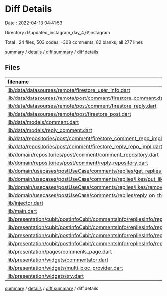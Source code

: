 # Diff Details

Date : 2022-04-13 04:41:53

Directory d:\updated_instagram_day_4_6\instagram

Total : 24 files,  503 codes, -308 comments, 82 blanks, all 277 lines

[summary](results.md) / [details](details.md) / [diff summary](diff.md) / diff details

## Files
| filename | language | code | comment | blank | total |
| :--- | :--- | ---: | ---: | ---: | ---: |
| [lib/data/datasourses/remote/firestore_user_info.dart](/lib/data/datasourses/remote/user/firestore_user_info.dart) | Dart | -6 | 0 | -1 | -7 |
| [lib/data/datasourses/remote/post/comment/firestore_comment.dart](/lib/data/datasourses/remote/post/comment/firestore_comment.dart) | Dart | 18 | 0 | 4 | 22 |
| [lib/data/datasourses/remote/post/comment/firestore_reply.dart](/lib/data/datasourses/remote/post/comment/firestore_reply.dart) | Dart | 44 | -112 | 9 | -59 |
| [lib/data/datasourses/remote/post/firestore_post.dart](/lib/data/datasourses/remote/post/firestore_post.dart) | Dart | 0 | 0 | 1 | 1 |
| [lib/data/models/comment.dart](/lib/data/models/comment.dart) | Dart | 23 | 43 | 9 | 75 |
| [lib/data/models/reply_comment.dart](/lib/data/models/reply_comment.dart) | Dart | 0 | 8 | 0 | 8 |
| [lib/data/repositories/post/comment/firestore_comment_repo_impl.dart](/lib/data/repositories/post/comment/firestore_comment_repo_impl.dart) | Dart | -1 | 0 | 2 | 1 |
| [lib/data/repositories/post/comment/firestore_reply_repo_impl.dart](/lib/data/repositories/post/comment/firestore_reply_repo_impl.dart) | Dart | 46 | -76 | 5 | -25 |
| [lib/domain/repositories/post/comment/comment_repository.dart](/lib/domain/repositories/post/comment/comment_repository.dart) | Dart | -1 | 0 | 0 | -1 |
| [lib/domain/repositories/post/comment/reply_repository.dart](/lib/domain/repositories/post/comment/reply_repository.dart) | Dart | 7 | -16 | 0 | -9 |
| [lib/domain/usecases/postUseCase/comments/replies/get_replies_of_this_comment.dart](/lib/domain/usecases/postUseCase/comments/replies/get_replies_of_this_comment.dart) | Dart | 14 | -22 | 3 | -5 |
| [lib/domain/usecases/postUseCase/comments/replies/likes/put_like_on_this_reply.dart](/lib/domain/usecases/postUseCase/comments/replies/likes/put_like_on_this_reply.dart) | Dart | 13 | -22 | 3 | -6 |
| [lib/domain/usecases/postUseCase/comments/replies/likes/remove_like_on_this_reply.dart](/lib/domain/usecases/postUseCase/comments/replies/likes/remove_like_on_this_reply.dart) | Dart | 13 | -22 | 3 | -6 |
| [lib/domain/usecases/postUseCase/comments/replies/reply_on_this_comment.dart](/lib/domain/usecases/postUseCase/comments/replies/reply_on_this_comment.dart) | Dart | 12 | -20 | 3 | -5 |
| [lib/injector.dart](/lib/core/utility/injector.dart) | Dart | 14 | -15 | 4 | 3 |
| [lib/main.dart](/lib/main.dart) | Dart | 0 | -10 | 0 | -10 |
| [lib/presentation/cubit/postInfoCubit/commentsInfo/repliesInfo/replyLikes/reply_likes_cubit.dart](/lib/presentation/cubit/postInfoCubit/commentsInfo/cubit/repliesInfo/replyLikes/reply_likes_cubit.dart) | Dart | 36 | -56 | 7 | -13 |
| [lib/presentation/cubit/postInfoCubit/commentsInfo/repliesInfo/replyLikes/reply_likes_state.dart](/lib/presentation/cubit/postInfoCubit/commentsInfo/cubit/repliesInfo/replyLikes/reply_likes_state.dart) | Dart | 13 | -19 | 6 | 0 |
| [lib/presentation/cubit/postInfoCubit/commentsInfo/repliesInfo/reply_info_cubit.dart](/lib/presentation/cubit/postInfoCubit/commentsInfo/cubit/repliesInfo/reply_info_cubit.dart) | Dart | 39 | -50 | 6 | -5 |
| [lib/presentation/cubit/postInfoCubit/commentsInfo/repliesInfo/reply_info_state.dart](/lib/presentation/cubit/postInfoCubit/commentsInfo/cubit/repliesInfo/reply_info_state.dart) | Dart | 16 | -23 | 7 | 0 |
| [lib/presentation/pages/comments_page.dart](/lib/presentation/pages/comments/comments_page.dart) | Dart | 76 | -18 | 4 | 62 |
| [lib/presentation/widgets/commentator.dart](/lib/presentation/widgets/belong_to/comments_w/commentator.dart) | Dart | 121 | 76 | 4 | 201 |
| [lib/presentation/widgets/multi_bloc_provider.dart](/lib/presentation/widgets/multi_bloc_provider.dart) | Dart | 6 | -6 | 1 | 1 |
| [lib/presentation/widgets/try.dart](/lib/presentation/widgets/story_page.dart) | Dart | 0 | 52 | 2 | 54 |

[summary](results.md) / [details](details.md) / [diff summary](diff.md) / diff details